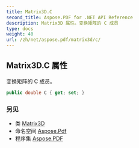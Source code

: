 ```yaml
---
title: Matrix3D.C
second_title: Aspose.PDF for .NET API Reference
description: Matrix3D 属性。变换矩阵的 C 成员
type: docs
weight: 40
url: /zh/net/aspose.pdf/matrix3d/c/
---
```

## Matrix3D.C 属性

变换矩阵的 C 成员。

```csharp
public double C { get; set; }
```

### 另见

* 类 [Matrix3D](../)
* 命名空间 [Aspose.Pdf](../../../aspose.pdf/)
* 程序集 [Aspose.PDF](../../../)